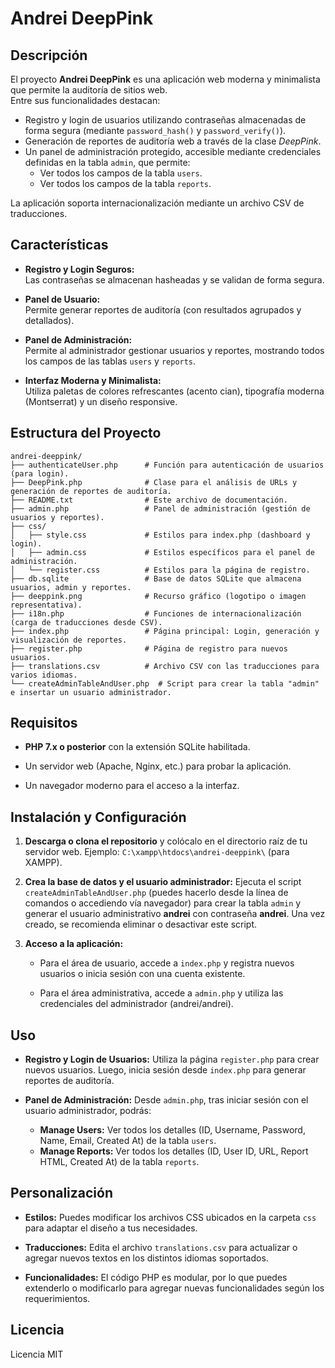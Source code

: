 # Andrei DeepPink

## Descripción

El proyecto **Andrei DeepPink** es una aplicación web moderna y minimalista que permite la auditoría de sitios web.  
Entre sus funcionalidades destacan:
- Registro y login de usuarios utilizando contraseñas almacenadas de forma segura (mediante `password_hash()` y `password_verify()`).
- Generación de reportes de auditoría web a través de la clase *DeepPink*.
- Un panel de administración protegido, accesible mediante credenciales definidas en la tabla `admin`, que permite:
  - Ver todos los campos de la tabla `users`.
  - Ver todos los campos de la tabla `reports`.

La aplicación soporta internacionalización mediante un archivo CSV de traducciones.

## Características

- **Registro y Login Seguros:**  
  Las contraseñas se almacenan hasheadas y se validan de forma segura.

- **Panel de Usuario:**  
  Permite generar reportes de auditoría (con resultados agrupados y detallados).

- **Panel de Administración:**  
  Permite al administrador gestionar usuarios y reportes, mostrando todos los campos de las tablas `users` y `reports`.

- **Interfaz Moderna y Minimalista:**  
  Utiliza paletas de colores refrescantes (acento cian), tipografía moderna (Montserrat) y un diseño responsive.

## Estructura del Proyecto

```plaintext
andrei-deeppink/
├── authenticateUser.php      # Función para autenticación de usuarios (para login).
├── DeepPink.php              # Clase para el análisis de URLs y generación de reportes de auditoría.
├── README.txt                # Este archivo de documentación.
├── admin.php                 # Panel de administración (gestión de usuarios y reportes).
├── css/
│   ├── style.css             # Estilos para index.php (dashboard y login).
│   ├── admin.css             # Estilos específicos para el panel de administración.
│   └── register.css          # Estilos para la página de registro.
├── db.sqlite                 # Base de datos SQLite que almacena usuarios, admin y reportes.
├── deeppink.png              # Recurso gráfico (logotipo o imagen representativa).
├── i18n.php                  # Funciones de internacionalización (carga de traducciones desde CSV).
├── index.php                 # Página principal: Login, generación y visualización de reportes.
├── register.php              # Página de registro para nuevos usuarios.
├── translations.csv          # Archivo CSV con las traducciones para varios idiomas.
└── createAdminTableAndUser.php  # Script para crear la tabla "admin" e insertar un usuario administrador. 
```
## Requisitos

- **PHP 7.x o posterior** con la extensión SQLite habilitada.

- Un servidor web (Apache, Nginx, etc.) para probar la aplicación.

- Un navegador moderno para el acceso a la interfaz.

## Instalación y Configuración

1. **Descarga o clona el repositorio** y colócalo en el directorio raíz de tu servidor web. Ejemplo: ```C:\xampp\htdocs\andrei-deeppink\``` (para XAMPP).

2. **Crea la base de datos y el usuario administrador:** Ejecuta el script ```createAdminTableAndUser.php``` (puedes hacerlo desde la línea de comandos o accediendo vía navegador) para crear la tabla ```admin``` y generar el usuario administrativo **andrei** con contraseña **andrei**. Una vez creado, se recomienda eliminar o desactivar este script.

3. **Acceso a la aplicación:**

    - Para el área de usuario, accede a ```index.php``` y registra nuevos usuarios o inicia sesión con una cuenta existente.

    - Para el área administrativa, accede a ```admin.php``` y utiliza las credenciales del administrador (andrei/andrei).

## Uso

- **Registro y Login de Usuarios:** Utiliza la página ```register.php``` para crear nuevos usuarios. Luego, inicia sesión desde ```index.php``` para generar reportes de auditoría.

- **Panel de Administración:** Desde ```admin.php```, tras iniciar sesión con el usuario administrador, podrás:
    - **Manage Users:** Ver todos los detalles (ID, Username, Password, Name, Email, Created At) de la tabla ```users```.
    - **Manage Reports:** Ver todos los detalles (ID, User ID, URL, Report HTML, Created At) de la tabla ```reports```.

## Personalización

- **Estilos:** Puedes modificar los archivos CSS ubicados en la carpeta ```css``` para adaptar el diseño a tus necesidades.

- **Traducciones:** Edita el archivo ``translations.csv`` para actualizar o agregar nuevos textos en los distintos idiomas soportados.

- **Funcionalidades:** El código PHP es modular, por lo que puedes extenderlo o modificarlo para agregar nuevas funcionalidades según los requerimientos.

## Licencia

Licencia MIT